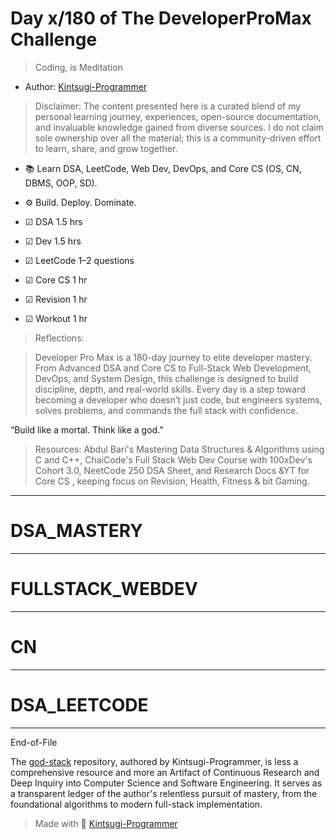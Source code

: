 # Day x/180 of The DeveloperProMax Challenge
> Coding, is Meditation

- Author: [Kintsugi-Programmer](https://github.com/kintsugi-programmer)

> Disclaimer: The content presented here is a curated blend of my personal learning journey, experiences, open-source documentation, and invaluable knowledge gained from diverse sources. I do not claim sole ownership over all the material; this is a community-driven effort to learn, share, and grow together.

- 📚 Learn DSA, LeetCode, Web Dev, DevOps, and Core CS (OS, CN, DBMS, OOP, SD). 
- ⚙️ Build. Deploy. Dominate.

- ☑ DSA 1.5 hrs
- ☑ Dev 1.5 hrs
- ☑ LeetCode 1–2 questions
- ☑ Core CS 1 hr
- ☑ Revision 1 hr
- ☑ Workout 1 hr

> Reflections:

> Developer Pro Max is a 180-day journey to elite developer mastery. From Advanced DSA and Core CS to Full-Stack Web Development, DevOps, and System Design, this challenge is designed to build discipline, depth, and real-world skills. Every day is a step toward becoming a developer who doesn’t just code, but engineers systems, solves problems, and commands the full stack with confidence.

“Build like a mortal. Think like a god.”

> Resources: Abdul Bari's Mastering Data Structures & Algorithms using C and C++, ChaiCode's Full Stack Web Dev Course with 100xDev's Cohort 3.0, NeetCode 250 DSA Sheet, and Research Docs &YT for Core CS , keeping focus on Revision, Health, Fitness & bit Gaming.

---
# DSA_MASTERY
---
# FULLSTACK_WEBDEV
---
# CN
---
# DSA_LEETCODE
---
End-of-File

The [god-stack](https://github.com/kintsugi-programmer/god-stack) repository, authored by Kintsugi-Programmer, is less a comprehensive resource and more an Artifact of Continuous Research and Deep Inquiry into Computer Science and Software Engineering. It serves as a transparent ledger of the author's relentless pursuit of mastery, from the foundational algorithms to modern full-stack implementation.

> Made with 💚 [Kintsugi-Programmer](https://github.com/kintsugi-programmer)